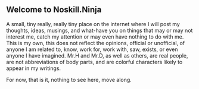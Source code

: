 ## Welcome to Noskill.Ninja 

A small, tiny really, really tiny place on the internet where I will post my thoughts, ideas, musings, and what-have you on things that may or may not interest me, catch my attention or may even have nothing to do with me. This is my own, this does not reflect the opinions, official or unofficial, of anyone I am related to, know, work for, work with, saw, exists, or even anyone I have imagined. Mr.H and Mr.D, as well as others, are real people, are not abbreviations of body parts, and are colorful characters likely to appear in my writings.

For now, that is it, nothing to see here, move along.
